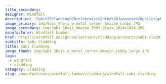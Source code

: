 ```yaml
---
title_secondary:
designer: Windfall
description: 'Sabi%20Cladding%20celebrates%20the%20Japanese%20philosophy%20of%20Wabi%20Sabi%20%u2013%20impermanence%20and%20beautiful%20imperfection%20with%20black%2C%20whites%20and%20a%20weathered%20gray.%20%A0The%20cladding%20is%20made%20from%20reclaimed%20Douglas%20fir%20solid%20and%20glue%20laminated%20beams%20from%20deconstructed%20industrial%2C%20agricultural%2C%20and%20residential%20buildings%20in%20the%20Pacific%20NW.%20The%20Sabi%20collection%20is%20comprised%20of%20four%20distinct%20finishes%20Shoji%2C%20Lotus%2C%20Weather%20and%20Char.%20Dimensions%3A%20%BD%u201D%20thick%20x%204%20%BD%u201D%20in%20random%20lengths%20of%202%u2019%20to%208%u2019.%0A%0AShoji%A0%20The%20heavily%20skip%20sawn%20face%20reveals%20the%20contrasting%20dark%20brown%20undertones%20of%20the%20wood%20from%20beneath%20the%20crisp%20white%20paint.'
image_primary: img/Sabi_Shoji_w_metal_corner_Amazon_Lobby.JPG
image_secondary: img/Sabi_Shoji_Amazon_TROY_Block_1024x1024.JPG
manufacturer: Windfall Lumber
href: https://windfall.design/collections/cladding/products/sabi-cladding
subtitle: Sabi Cladding
title: Sabi Cladding
image_thumb: img/Sabi_Shoji_w_metal_corner_Amazon_Lobby_large.JPG
tags:
  - windfall
  - cladding
category: cladding
slug: /manufacturers/windfall-lumber/cladding/windfall-sabi-cladding
---
```

